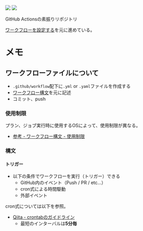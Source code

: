![](https://github.com/zakizaki-ri9/github-actions-sandbox/workflows/Hello,%20World!/badge.svg)
![](https://github.com/zakizaki-ri9/github-actions-sandbox/workflows/Cron%20Test/badge.svg)

GitHub Actionsの素振りリポジトリ

[ワークフローを設定する](https://help.github.com/ja/actions/automating-your-workflow-with-github-actions/configuring-a-workflow)を元に進めている。

# メモ

## ワークフローファイルについて

- `.github/workflow`配下に`.yml` or `.yaml`ファイルを作成する
- [ワークフロー構文](https://help.github.com/ja/actions/automating-your-workflow-with-github-actions/workflow-syntax-for-github-actions)を元に記述
- コミット、push

### 使用制限

プラン、ジョブ実行時に使用するOSによって、使用制限が異なる。

- [参考 - ワークフロー構文 - 使用制限](https://help.github.com/ja/actions/automating-your-workflow-with-github-actions/workflow-syntax-for-github-actions#usage-limits)

### 構文

#### トリガー

- 以下の条件でワークフローを実行（トリガー）できる
  - GitHub内のイベント（Push / PR / etc...）
  - cron式による時間駆動
  - 外部イベント

cron式については以下を参照。

- [Qiita - crontabのガイドライン](https://qiita.com/onomame/items/71646c5517a39bcd01cc)
  - 最短のインターバルは**5分毎**
